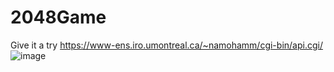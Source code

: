 # 2048Game </br>

Give it a try https://www-ens.iro.umontreal.ca/~namohamm/cgi-bin/api.cgi/
![image](https://user-images.githubusercontent.com/77751768/157815545-683bafb7-d281-4047-8c31-aec391a1643a.png)

